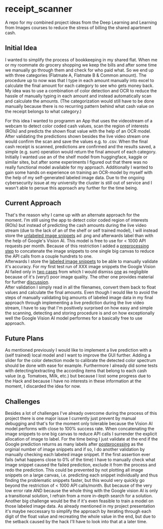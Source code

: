 # receipt_scanner
A repo for my combined project ideas from the Deep Learning and Learning from Images courses to reduce the stress of billing the shared apartment cash.

## Initial Idea
I wanted to simplify the process of bookkeeping in my shared flat. When me or my roommate do grocery shopping we keep the bills and after some time we manually go through them and check for who paid what. So we end up with three categories (Flatmate A, Flatmate B & Common amount). The procedure up to now was that I type in each amount manually into excel to calculate the final amount for each category to see who gets money back.  
My idea was to use a combination of color detection and OCR to reduce the hassle of manually typing in each amount and instead automatically scan and calculate the amounts. (The categorization would still have to be done manually because there is no recurring pattern behind what cash value on the receipt belongs to what category.)  

For this idea I wanted to programm an App that uses the videostream of a webcam to detect color coded cash values, scan the region of interests (ROIs) and predicts the shown float value with the help of an OCR model. After validating the predictions shown besides the live video stream one would confirm the scan and save the values e.g. to .csv. When the final cash receipt is scanned, predictions are confirmed and the results saved, a simple (e.g. sum) operation would return the final amount of each category.  
Initially I wanted use an of the shelf model from huggingface, kaggle or similar sites, but after some experiments I figured out that there was no really functional model available for my approach. Additionally I wanted to gain some hands on experience on training an OCR-model by myself with the help of my self-generated labeled image data. Due to the ongoing cybersecurity issue at my university the cluster is still out of service and I wasn't able to persue this approach any further for the time being.

## Current Approach
That's the reason why I came up with an alternate approach for the moment. I'm still using the app to detect color coded region of interests (ROIs) but instead of predicting the cash amounts during the live video stream (due to the lack of an of the shelf or self trained model), I will instead store the [unlabeled image snippets]() ad .png and afterwards label than with the help of Google's Vision AI. This model is free to use for < 1000 API requests per month. Because of this restriction I added a [preprocessing step]() to concatenate the image snippets to one single big canvas to reduce the API calls from a couple hundrets to one.  
Afterwards I store the [labeled image snippets]() to be able to manually validate it's accuracy. For my first test run of XXX image snippets the Google Vision AI failed only in [two cases]() from which I would dismiss [one]() as negligible because of it's (very!) poor image quality. The other one provides material for further [discussion]().  
After validation I simply read in all the filenames, convert them back to float values and calculate the final amounts. Even though I would like to avoid the steps of manually validating big amounts of labeled image data in my final approach through implementing a live prediction during the live video stream, I have to say that I'm positively surprised on how easy and simple the scanning, detecting and storing procedure is and on how exceptionally well the Google Vision AI model performes for a basically free to use approach.

## Future Plans
As mentioned previously I would like to implement a live prediction with a (self trained) local model and I want to improve the GUI further. Adding a slider for the color detection mode to calibrate the detected color spectrum should be done with ease for example. Furthermore I already did some tests with detecting/extracting the according items that belong to each cash value (e.g. Tomatoes, Milk, etc.) but because I lost some progress due to the Hack and because I have no interests in these information at the moment, I discarded the idea for now.

## Challenges
Besides a lot of challenges I've already overcome during the process of this project there is one major issue I currently just prevent by manual debugging and that's for the moment only tolerable because the Vision AI model performs with close to 100% success rate. When concatenating the image snippets to one big canvas to reduce API calls I surrender the explicit allocation of image to label. For the time being I just validate at the end if the Google prediction returns as many labels after [postprocessing]() as the orginial number of image snippets and if so, I do another validation by manually checking each labeled image snippet. If the first assertion ever fails (what happens close to 0% of the time) I have to manually check what image snippet caused the failed prediction, exclude it from the process and redo the prediction. This could be prevented by not plotting all image snippets on a large canvas, i.e. predicting each snippet individually and thus finding the problematic snippets faster, but this would very quickly go beyond the restriction of < 1000 API calls/month. But because of the very low error rate AND because the whole thing with the Google vision AI is only a transitional solution, I refrain from a more in-depth search for a solution.  
Another big challenge would be the if it's even feasible to train a model on those labeled image data. As already mentioned in my project presentation it's maybe neccessary to simplify the approach by iterating through each digit of the float value and recreating the whole value in the end, but due to the setback caused by the hack I'll have to look into that at a later time.

